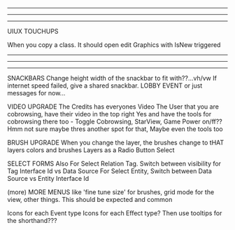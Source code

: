 --------------------------------------------------------------------------------------
--------------------------------------------------------------------------------------
--------------------------------------------------------------------------------------

UIUX TOUCHUPS

When you copy a class. It should open edit Graphics with IsNew triggered

--------------------------------------------------------------------------------------
--------------------------------------------------------------------------------------
--------------------------------------------------------------------------------------

SNACKBARS
  Change height width of the snackbar to fit with??...vh/vw
  If internet speed failed, give a shared snackbar. LOBBY EVENT or just messages for now...

VIDEO UPGRADE
  The Credits has everyones Video
  The User that you are cobrowsing, have their video in the top right 
    Yes and have the tools for cobrowsing there too - Toggle Cobrowsing, StarView, Game Power on/ff?? Hmm not sure maybe thres another spot for that, Maybe even the tools too
    
BRUSH UPGRADE
  When you change the layer, the brushes change to tHAT layers colors and brushes
  Layers as a Radio Button Select

SELECT FORMS
  Also For Select Relation Tag. Switch between visibility for Tag Interface Id vs Data Source
  For Select Entity, Switch between Data Source vs Entity Interface Id

(more) MORE MENUS
like 'fine tune size' for brushes, grid mode for the view, other things. This should be expected and common

Icons for each Event type
Icons for each Effect type?
Then use tooltips for the shorthand???
